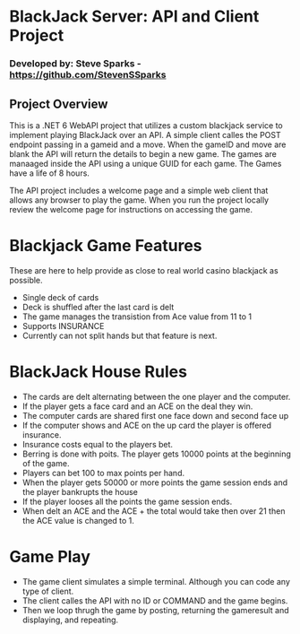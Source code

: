 # BlackJack Server: API and Client Project 
### Developed by: Steve Sparks - https://github.com/StevenSSparks

## Project Overview
This is a .NET 6 WebAPI project that utilizes a custom blackjack service to implement playing BlackJack over an API. A simple client calles the POST endpoint passing in a gameid and a move. When the gameID and move are blank the API will return the details to begin a new game. The games are manaaged inside the API using a unique GUID for each game. The Games have a life of 8 hours.

The API project includes a welcome page and a simple web client that allows any browser to play the game. When you run the project locally review the welcome page for instructions on accessing the game. 

# Blackjack Game Features
These are here to help provide as close to real world casino blackjack as possible. 
* Single deck of cards
* Deck is shuffled after the last card is delt
* The game manages the transistion from Ace value from 11 to 1
* Supports INSURANCE
* Currently can not split hands but that feature is next. 

# BlackJack House Rules
* The cards are delt alternating between the one player and the computer.
* If the player gets a face card and an ACE on the deal they win.
* The computer cards are shared first one face down and second face up
* If the computer shows and ACE on the up card the player is offered insurance. 
* Insurance costs equal to the players bet.
* Berring is done with poits. The player gets 10000 points at the beginning of the game.
* Players can bet 100 to max points per hand. 
* When the player gets 50000 or more points the game session ends and the player bankrupts the house
* If the player looses all the points the game session ends. 
* When delt an ACE and the ACE + the total would take then over 21 then the ACE value is changed to 1. 

# Game Play
* The game client simulates a simple terminal. Although you can code any type of client. 
* The client calles the API with no ID or COMMAND and the game begins.
* Then we loop thrugh the game by posting, returning the gameresult and displaying, and repeating. 


 
